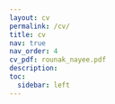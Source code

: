 ```yaml
---
layout: cv
permalink: /cv/
title: cv
nav: true
nav_order: 4
cv_pdf: rounak_nayee.pdf
description: 
toc:
  sidebar: left
---
```

